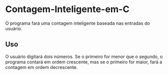 # Contagem-Inteligente-em-C

O programa fará uma contagem inteligente baseada nas entradas do usuário.

## Uso

O usuário digitará dois números. Se o primeiro for menor que o segundo, o programa contará em ordem crescente, mas se o primeiro for maior, fará a contagem em ordem decrescente.
